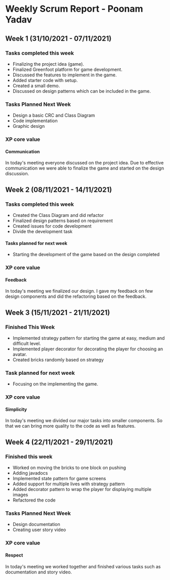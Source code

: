 # Weekly Scrum Report - Poonam Yadav

## Week 1 (31/10/2021 - 07/11/2021)

### Tasks completed this week
* Finalizing the project idea (game).
* Finalized Greenfoot platform for game development.
* Discussed the features to implement in the game.
* Added starter code with setup.
* Created a small demo.
* Discussed on design patterns which can be included in the game.

### Tasks Planned Next Week
* Design a basic CRC and Class Diagram
* Code implementation
* Graphic design

### XP core value
#### Communication
In today's meeting everyone discussed on the project idea. 
Due to effective communication we were able to finalize the game and started on the design discussion.

## Week 2 (08/11/2021 - 14/11/2021)

### Tasks completed this week
* Created the Class Diagram and did refactor
* Finalized design patterns based on requirement
* Created issues for code development
* Divide the development task

#### Tasks planned for next week
* Starting the development of the game based on the design completed

### XP core value
#### Feedback
In today's meeting we finalized our design. 
I gave my feedback on few design components and did the refactoring based on the feedback.

## Week 3 (15/11/2021 - 21/11/2021)

### Finished This Week
* Implemented strategy pattern for starting the game at easy, medium and difficult level.
* Implemented player decorator for decorating the player for choosing an avatar.
* Created bricks randomly based on strategy

### Task planned for next week 
* Focusing on the implementing the game.

### XP core value
#### Simplicity
In today's meeting we divided our major tasks into smaller components. So that we can bring more quality to the code as well as features.

## Week 4 (22/11/2021 - 29/11/2021)

### Finished this week
* Worked on moving the bricks to one block on pushing
* Adding javadocs
* Implemented state pattern for game screens
* Added support for multiple lives with strategy pattern
* Added decorator pattern to wrap the player for displaying multiple images
* Refactored the code

### Tasks Planned Next Week
* Design documentation
* Creating user story video

### XP core value
#### Respect
In today's meeting we worked together and finished various tasks such as documentation and story video. 